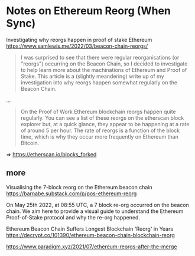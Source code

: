 # Notes on Ethereum Reorg (When Sync)


Investigating why reorgs happen in proof of stake Ethereum
<https://www.samlewis.me/2022/03/beacon-chain-reorgs/>

> I was surprised to see that there were regular reorganisations (or "reorgs")
> occurring on the Beacon Chain, so I decided to investigate to help learn more 
> about the machinations of Ethereum and Proof of Stake. 
> This article is a (slightly meandering) write up of my investigation 
> into why reorgs happen somewhat regularly on the Beacon Chain. 

...

> On the Proof of Work Ethereum blockchain reorgs happen quite regularly. 
> You can see a list of these reorgs on the etherscan block explorer but, 
> at a quick glance, they appear to be happening at a rate of around 5 per hour.
> The rate of reorgs is a function of the block time, 
> which is why they occur more frequently on Ethereum than Bitcoin.

=> https://etherscan.io/blocks_forked



## more

Visualising the 7-block reorg on the Ethereum beacon chain
<https://barnabe.substack.com/p/pos-ethereum-reorg>

On May 25th 2022, at 08:55 UTC, a 7 block re-org occurred on the beacon chain. We aim here to provide a visual guide to understand the Ethereum Proof-of-Stake protocol and why the re-org happened.


Ethereum Beacon Chain Suffers Longest Blockchain 'Reorg' in Years
<https://decrypt.co/101390/ethereum-beacon-chain-blockchain-reorg>




<https://www.paradigm.xyz/2021/07/ethereum-reorgs-after-the-merge>





